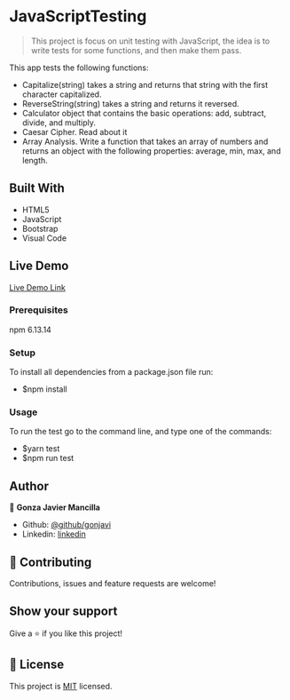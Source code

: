 # JavaScriptTesting


> This project is focus on unit testing with JavaScript, the idea is to write tests for some functions, and then make them pass.

This app tests the following functions:
 - Capitalize(string) takes a string and returns that string with the first character capitalized.
 - ReverseString(string) takes a string and returns it reversed.
 - Calculator object that contains the basic operations: add, subtract, divide, and multiply.
 - Caesar Cipher. Read about it
 - Array Analysis. Write a function that takes an array of numbers and returns an object with the following properties: average, min, max, and length.

## Built With

- HTML5
- JavaScript
- Bootstrap
- Visual Code

## Live Demo

[Live Demo Link](www.dont.forget.com)


### Prerequisites
npm 6.13.14

### Setup

To install all dependencies from a package.json file run:

 - $npm install


### Usage

To run the test go to the command line, and type one of the commands:

 - $yarn test 
  - $npm run test




## Author

👤 **Gonza Javier Mancilla**

- Github: [@github/gonjavi](https://github.com/gonjavi)
- Linkedin: [linkedin](https://www.linkedin.com/in/g-javier-mancilla-a686a9178/)



## 🤝 Contributing

Contributions, issues and feature requests are welcome!


## Show your support

Give a ⭐️ if you like this project!


## 📝 License

This project is [MIT](lic.url) licensed.
